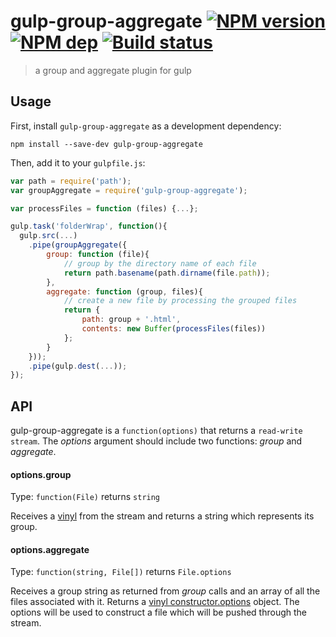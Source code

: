 # gulp-group-aggregate [![NPM version][npm-image]][npm-url] [![NPM dep][npm-dep-image]][npm-dep-url] [![Build status][travis-image]][travis-url]
> a group and aggregate plugin for gulp

## Usage

First, install `gulp-group-aggregate` as a development dependency:

```shell
npm install --save-dev gulp-group-aggregate
```

Then, add it to your `gulpfile.js`:

```javascript
var path = require('path');
var groupAggregate = require('gulp-group-aggregate');

var processFiles = function (files) {...}; 

gulp.task('folderWrap', function(){
  gulp.src(...)
  	.pipe(groupAggregate({
  		group: function (file){
  			// group by the directory name of each file
  			return path.basename(path.dirname(file.path));
  		}, 
  		aggregate: function (group, files){
  			// create a new file by processing the grouped files
  			return {
  				path: group + '.html',
  				contents: new Buffer(processFiles(files))
  			};
  		}
  	}));
    .pipe(gulp.dest(...));
});
```

## API

gulp-group-aggregate is a ```function(options)``` that returns a ```read-write stream```. The _options_ argument should include two functions: _group_ and _aggregate_.

#### options.group

Type: ```function(File)``` returns ```string```

Receives a [vinyl](https://github.com/wearefractal/vinyl) from the stream and returns a string which represents its group. 

#### options.aggregate

Type: ```function(string, File[])``` returns ```File.options```

Receives a group string as returned from _group_ calls and an array of all the files associated with it. Returns a [vinyl constructor.options](https://github.com/wearefractal/vinyl#constructoroptions) object. The options will be used to construct a file which will be pushed through the stream.

[travis-url]: http://travis-ci.org/amitport/gulp-group-aggregate
[travis-image]: https://secure.travis-ci.org/amitport/gulp-group-aggregate.svg?branch=master
[npm-url]: https://npmjs.org/package/gulp-group-aggregate
[npm-image]: https://badge.fury.io/js/gulp-group-aggregate.svg
[npm-dep-url]: https://david-dm.org/amitport/gulp-group-aggregate
[npm-dep-image]: https://david-dm.org/amitport/gulp-group-aggregate.svg

